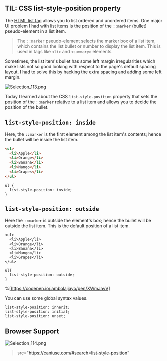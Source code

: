 ## TIL: CSS list-style-position property

The [HTML list tag](https://www.w3schools.com/html/html_lists.asp) allows you to list ordered and unordered items. One major UI problem I had with list items is the position of the `::marker` (bullet) pseudo-element in a list item.

> The `::marker` pseudo-element selects the marker box of a list item, which contains the list bullet or number to display the list item. This is used in tags like `<li>` and `<summary>` elements.

Sometimes, the list item's bullet has some left margin irregularities which make lists not so good looking with respect to the page's default spacing layout. I had to solve this by hacking the extra spacing and adding some left margin.

![Selection_113.png](https://cdn.hashnode.com/res/hashnode/image/upload/v1586561336507/svIS5MRMw.png)

Today I learned about the CSS `list-style-position` property that sets the position of the `::marker` relative to a list item and allows you to decide the position of the bullet.

## `list-style-position: inside`

Here, the `::marker` is the first element among the list item's contents; hence the bullet will be inside the list item.

```html
<ul>
  <li>Apple</li>
  <li>Orange</li>
  <li>Banana</li>
  <li>Mango</li>
  <li>Grapes</li>
</ul>
```
```
ul {
  list-style-position: inside;
}
```

## `list-style-position: outside`

Here the `::marker` is outside the element's box; hence the bullet will be outside the list item. This is the default position of a list item.

```
<ul>
  <li>Apple</li>
  <li>Orange</li>
  <li>Banana</li>
  <li>Mango</li>
  <li>Grapes</li>
</ul>
```
```
ul{
  list-style-position: outside;
}
```

%[https://codepen.io/iambolajiayo/pen/XWmJavV]

You can use some global syntax values.

```
list-style-position: inherit;
list-style-position: initial;
list-style-position: unset;
```


## Browser Support

![Selection_114.png](https://cdn.hashnode.com/res/hashnode/image/upload/v1586778268632/lHU4mdfKI.png)
> src="https://caniuse.com/#search=list-style-position"